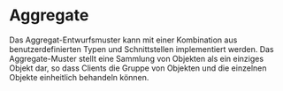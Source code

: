 # Aggregate

Das Aggregat-Entwurfsmuster kann mit einer Kombination aus benutzerdefinierten Typen und Schnittstellen implementiert werden. Das Aggregate-Muster stellt eine Sammlung von Objekten als ein einziges Objekt dar, so dass Clients die Gruppe von Objekten und die einzelnen Objekte einheitlich behandeln können.
